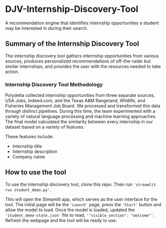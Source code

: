 # DJV-Internship-Discovery-Tool #
A recommendation engine that identifies internship opportunities a student may be interested in during their search.

## Summary of the Internship Discovery Tool ##
The internship discovery tool gathers internship opportunities from various sources, produces personalized recommendations of off-the-radar but similar internships, and provides the user with the resources needed to take action. 

### Internship Discovery Tool Methodology ###
Polydelta collected internship opportunities from three separate sources, USA Jobs, Indeed.com, and the Texas A&M Rangeland, Wildlife, and Fisheries Management Job Board. We processed and transformed this data through distinct pipelines. During this time, the team experimented with a variety of natural language processing and machine learning approaches. The final model calculated the similarity between every internship in our dataset based on a variety of features.

These features include:
- Internship title
- Internship description
- Company name

## How to use the tool ##
To use the internship discovery tool, clone this repo. Then run `'streamlit run student_demo.py'`.

This will open the Streamlit app, which serves as the user interface for the tool. The initial page will be the `'Launch'` page, press the `'Start'` button and allow the model to load. Once the model is loaded, updated the `'student_demo-state.json'` file to read, `'"visible_section": "welcome"'`. Refresh the webpage and the tool will be ready to use.
